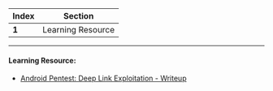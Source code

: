 Index | Section
---   | ---
**1** | Learning Resource

---

#### Learning Resource:

* [Android Pentest: Deep Link Exploitation - Writeup](https://www.hackingarticles.in/android-pentest-deep-link-exploitation/)
